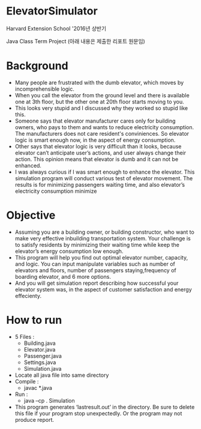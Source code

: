 # ElevatorSimulator

Harvard Extension School '2016년 상반기 

Java Class Term Project (아래 내용은 제출한 리포트 원문임) 


# Background
* Many people are frustrated with the dumb elevator, which moves by incomprehensible logic.
* When you call the elevator from the ground level and there is available one at 3th floor, but the other one at 20th floor starts moving to you. 
* This looks very stupid and I discussed why they worked so stupid like this.  
* Someone says that elevator manufacturer cares only for building owners, who pays to them and wants to reduce electricity consumption. The manufacturers does not care resident's conviniences. So elevator logic is smart enough now, in the aspect of energy consumption. 
* Other says that elevator logic is very difficult than it looks, because elevator can’t anticipate user’s actions, and user always change their action. This opinion means that elevator is dumb and it can not be enhanced. 
* I was always curious if I was smart enough to enhance the elevator. This simulation program will conduct various test of elevator movement. The results is for minimizing passengers waiting time, and also elevator’s electricity consumption minimize


# Objective
* Assuming you are a building owner, or building constructor, who want to make very effective inbuilding transportation system. Your challenge is to satisfy residents by
minimizing their waiting time while keep the elevator’s energy consumption low enough.
* This program will help you find out optimal elevator number, capacity, and logic. You can input manipulate variables such as number of elevators and floors, number of passengers staying,frequency of boarding elevator, and 6 more options.
* And you will get simulation report describing how successful your elevator system was, in the aspect of customer satisfaction and energy effecienty. 

# How to run
+ 5 Files :
  + Building.java
  + Elevator.java
  + Passenger.java
  + Settings.java
  + Simulation.java
+ Locate all java file into same directory 
+ Compile :
  + javac *.java
+ Run :
  + java –cp . Simulation
+ This program generates ‘lastresult.out’ in the directory. Be sure to delete this file if your
program stop unexpectedly. Or the program may not produce report. 
